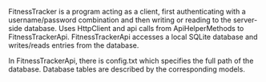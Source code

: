 FitnessTracker is a program acting as a client, first authenticating with a username/password combination and then writing or reading to the server-side database. Uses HttpClient and api calls from ApiHelperMethods to FitnessTrackerApi. FitnessTrackerApi accesses a local SQLite database and writes/reads entries from the database.

In FitnessTrackerApi, there is config.txt which specifies the full path of the database. Database tables are described by the corresponding models.
